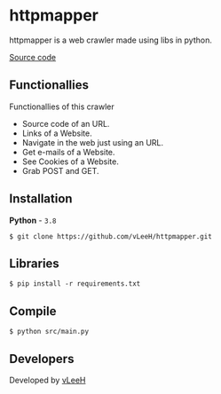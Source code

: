 # httpmapper
httpmapper is a web crawler made using libs in python.

<a href="https://github.com/The-Dark-Hall/httpmapper/blob/main/src/httpmapper.py">Source code</a>

## Functionallies
Functionallies of this crawler 
- Source code of an URL.
- Links of a Website.
- Navigate in the web just using an URL.
- Get e-mails of a Website.
- See Cookies of a Website.
- Grab POST and GET.

## Installation
**Python** - `3.8` 
```
$ git clone https://github.com/vLeeH/httpmapper.git 
```

## Libraries
```
$ pip install -r requirements.txt
```

## Compile 
```
$ python src/main.py
```

## Developers 
Developed by <a href="https://github.com/vleeh">vLeeH</a>
